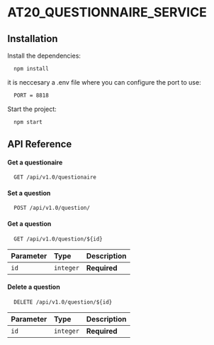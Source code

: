# AT20_QUESTIONNAIRE_SERVICE

## Installation

Install the dependencies:
```bash
  npm install
```
it is neccesary a .env file where you can configure the port to use:
```bash
  PORT = 8818
```
Start the project:
```bash
  npm start
```
## API Reference

#### Get a questionaire

```http
  GET /api/v1.0/questionaire
```
#### Set a question

```http
  POST /api/v1.0/question/
```

#### Get a question

```http
  GET /api/v1.0/question/${id}
```

| Parameter | Type     | Description                       |
| :-------- | :------- | :-------------------------------- |
| `id`      | `integer` | **Required**|


#### Delete a question

```http
  DELETE /api/v1.0/question/${id}
```

| Parameter | Type     | Description                       |
| :-------- | :------- | :-------------------------------- |
| `id`      | `integer` | **Required**|